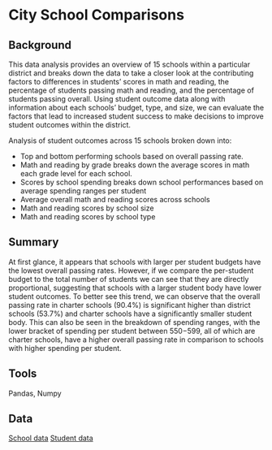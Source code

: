 # City School Comparisons

## Background 
This data analysis provides an overview of 15 schools within a particular district and breaks down the data to take a closer look at the contributing factors to differences in students’ scores in math and reading, the percentage of students passing math and reading, and the percentage of students passing overall. Using student outcome data along with information about each schools’ budget, type, and size, we can evaluate the factors that lead to increased student success to make decisions to improve student outcomes within the district. 

Analysis of student outcomes across 15 schools broken down into: 
- Top and bottom performing schools based on overall passing rate. 
- Math and reading by grade breaks down the average scores in math each grade level for each school. 
- Scores by school spending breaks down school performances based on average spending ranges per student 
- Average overall math and reading scores across schools 
- Math and reading scores by school size
- Math and reading scores by school type

## Summary

At first glance, it appears that schools with larger per student budgets have the lowest overall passing rates. However, if we compare the per-student budget to the total number of students we can see that they are directly proportional, suggesting that schools with a larger student body have lower student outcomes. To better see this trend, we can observe that the overall passing rate in charter schools (90.4%) is significant higher than district schools (53.7%) and charter schools have a significantly smaller student body. This can also be seen in the breakdown of spending ranges, with the lower bracket of spending per student between $550-$599, all of which are charter schools, have a higher overall passing rate in comparison to schools with higher spending per student.  

## Tools

Pandas, Numpy

## Data 
[School data](Resources/school_info.csv)
[Student data](Resources/student_info.csv)





